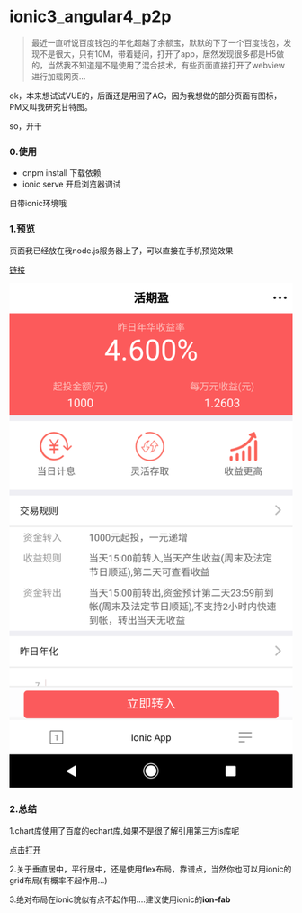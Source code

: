 ionic3_angular4_p2p
=====================

> 最近一直听说百度钱包的年化超越了余额宝，默默的下了一个百度钱包，发现不是很大，只有10M，带着疑问，打开了app，居然发现很多都是H5做的，当然我不知道是不是使用了混合技术，有些页面直接打开了webview进行加载网页...


ok，本来想试试VUE的，后面还是用回了AG，因为我想做的部分页面有图标，PM又叫我研究甘特图。

so，开干

### 0.使用 ###



- cnpm install 下载依赖
- ionic serve 开启浏览器调试



自带ionic环境哦


### 1.预览 ###

页面我已经放在我node.js服务器上了，可以直接在手机预览效果

[链接](http://learnserver.duapp.com/html/bdp2p/index.html)


<img src="/gif/预览.png"/>

### 2.总结 ###

1.chart库使用了百度的echart库,如果不是很了解引用第三方js库呢

[点击打开](http://www.cnblogs.com/hedengyao/p/6495785.html)

2.关于垂直居中，平行居中，还是使用flex布局，靠谱点，当然你也可以用ionic的grid布局(有概率不起作用...)

3.绝对布局在ionic貌似有点不起作用....建议使用ionic的**ion-fab** 





